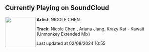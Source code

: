 ## Currently Playing on SoundCloud

[<img align="left" width="100" src="https://i1.sndcdn.com/artworks-uOGyzNBfJTdzVLvT-yLXz8w-t500x500.jpg">](https://soundcloud.com/nicolechen/nicole-chen-krazy-kat-ariana-jiang-kawaii-unmonkey-extenced-mix)

**Artist**: NICOLE CHEN 

**Track**: Nicole Chen , Ariana Jiang, Krazy Kat - Kawaii (Unmonkey Extended Mix)

Last updated at 02/08/2024 10:55

